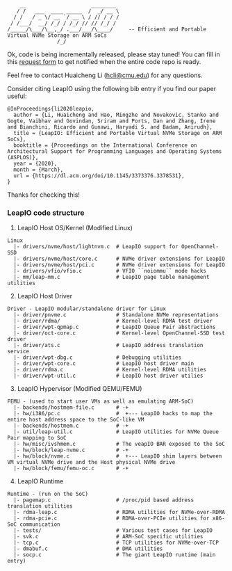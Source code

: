 ```

    __                     ________ 
   / /   ___  ____ _____  /  _/ __ \
  / /   / _ \/ __ `/ __ \ / // / / /
 / /___/  __/ /_/ / /_/ // // /_/ / 
/_____/\___/\__,_/ .___/___/\____/     -- Efficient and Portable Virtual NVMe Storage on ARM SoCs 
                /_/                 

```

Ok, code is being incrementally released, please stay tuned! You can fill in this [request form](https://docs.google.com/forms/d/e/1FAIpQLSeg-NpQ8hBlZGTgKVt72vOTo6HHYi9DX1_3DmioP2zTbe3cqw/viewform?vc=0&c=0&w=1&flr=0) to get notified when the entire code repo is ready. 

Feel free to contact Huaicheng Li (hcli@cmu.edu) for any questions.

Consider citing LeapIO using the following bib entry if you find our paper useful:

```
@InProceedings{li2020leapio,
  author = {Li, Huaicheng and Hao, Mingzhe and Novakovic, Stanko and Gogte, Vaibhav and Govindan, Sriram and Ports, Dan and Zhang, Irene and Bianchini, Ricardo and Gunawi, Haryadi S. and Badam, Anirudh},
  title = {LeapIO: Efficient and Portable Virtual NVMe Storage on ARM SoCs},
  booktitle = {Proceedings on the International Conference on Architectural Support for Programming Languages and Operating Systems (ASPLOS)},
  year = {2020},
  month = {March},
  url = {https://dl.acm.org/doi/10.1145/3373376.3378531},
}
```

Thanks for checking this!


### LeapIO code structure

1. LeapIO Host OS/Kernel (Modified Linux)

```
Linux
  |- drivers/nvme/host/lightnvm.c  # LeapIO support for OpenChannel-SSD
  |- drivers/nvme/host/core.c      # NVMe driver extensions for LeapIO
  |- drivers/nvme/host/pci.c       # NVMe driver extensions for LeapIO
  |- drivers/vfio/vfio.c           # VFIO ``noiommu`` mode hacks
  |- mm/leap-mm.c                  # LeapIO page table management utilities
```

2. LeapIO Host Driver

```
Driver - LeapIO modular/standalone driver for Linux
  |- driver/pnvme.c                # Standalone NVMe representations
  |- driver/rdma/                  # Kernel-level RDMA test driver
  |- driver/wpt-qpmap.c            # LeapIO Queue Pair abstractions
  |- driver/oct-core.c             # Kernel-level OpenChannel-SSD test driver
  |- driver/ats.c                  # LeapIO address translation service
  |- driver/wpt-dbg.c              # Debugging utilities
  |- driver/wpt-core.c             # LeapIO host driver main
  |- driver/rdma.c                 # Kernel-level RDMA utilities
  |- driver/wpt-util.c             # LeapIO host driver utilies
```

3. LeapIO Hypervisor (Modified QEMU/FEMU)

```
FEMU - (used to start user VMs as well as emulating ARM-SoC)
  |- backends/hostmem-file.c       # -+
  |- hw/i386/pc.c                  #  +--- LeapIO hacks to map the entire host address space to the SoC-like VM
  |- backends/hostmem.c            # -+
  |- util/leap-util.c              # LeapIO utilities for NVMe Queue Pair mapping to SoC
  |- hw/misc/ivshmem.c             # The veapIO BAR exposed to the SoC
  |- hw/block/leap-nvme.c          # -+
  |- hw/block/nvme.c               #  +--- LeapIO shim layers between VM virtual NVMe drive and the Host physical NVMe drive
  |- hw/block/femu/femu-oc.c       # -+
```

4. LeapIO Runtime

```
Runtime - (run on the SoC)
  |- pagemap.c                     # /proc/pid based address translation utilities
  |- rdma-leap.c                   # RDMA utilities for NVMe-over-RDMA
  |- rdma-pcie.c                   # RDMA-over-PCIe utilities for x86-SoC communication
  |- tests/                        # Various test cases for LeapIO
  |- svk.c                         # ARM-SoC specific utilities
  |- tcp.c                         # TCP utilities for NVMe-over-TCP
  |- dmabuf.c                      # DMA utilities
  |- socp.c                        # The giant LeapIO runtime (main entry)
```

